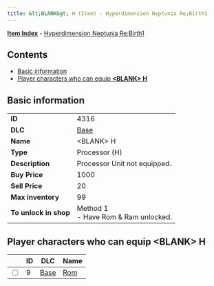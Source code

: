 ```yaml
---
title: &lt;BLANK&gt; H (Item) - Hyperdimension Neptunia Re;Birth1
---
```


[**Item Index**](/neptunia/rb1/item/index.html) - [Hyperdimension Neptunia Re;Birth1](/neptunia/rb1)

## Contents

- [Basic information](#basic-information)
- [Player characters who can equip **&lt;BLANK&gt; H**](#player-characters-who-can-equip-blank-h)

## Basic information

|   |   |
| -- | -- |
| **ID** | 4316 |
| **DLC** | [Base](/neptunia/rb1/dlc/1-base.html) |
| **Name** | &lt;BLANK&gt; H |
| **Type** | Processor (H) |
| **Description** | Processor Unit not equipped. |
| **Buy Price** | 1000 |
| **Sell Price** | 20 |
| **Max inventory** | 99 |
| **To unlock in shop** | Method 1<br />- Have Rom & Ram unlocked. |


## Player characters who can equip **&lt;BLANK&gt; H**

|    | ID | DLC | Name |
| -- | -- | --- | ---- |
| <input type="checkbox" id="rb1-player-1-9" class="trackbox" /> | 9 | [Base](/neptunia/rb1/dlc/1-base.html) | [Rom](/neptunia/rb1/player/1-9-rom.html) |
